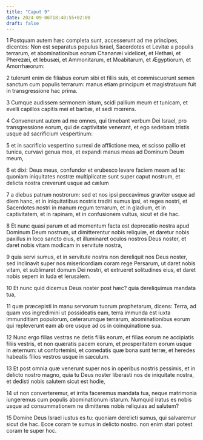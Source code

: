 ```yaml
---
title: "Caput 9"
date: 2024-09-06T18:40:55+02:00
draft: false
---
```




1 Postquam autem hæc completa sunt, accesserunt ad me principes, dicentes: Non est separatus populus Israel, Sacerdotes et Levitæ a populis terrarum, et abominationibus eorum Chananæi videlicet, et Hethæi, et Pherezæi, et Iebusæi, et Ammonitarum, et Moabitarum, et Ægyptiorum, et Amorrhæorum:

2 tulerunt enim de filiabus eorum sibi et filiis suis, et commiscuerunt semen sanctum cum populis terrarum: manus etiam principum et magistratuum fuit in transgressione hac prima.

3 Cumque audissem sermonem istum, scidi pallium meum et tunicam, et evelli capillos capitis mei et barbæ, et sedi mœrens.

4 Convenerunt autem ad me omnes, qui timebant verbum Dei Israel, pro transgressione eorum, qui de captivitate venerant, et ego sedebam tristis usque ad sacrificium vespertinum:

5 et in sacrificio vespertino surrexi de afflictione mea, et scisso pallio et tunica, curvavi genua mea, et expandi manus meas ad Dominum Deum meum,

6 et dixi: Deus meus, confundor et erubesco levare faciem meam ad te: quoniam iniquitates nostræ multiplicatæ sunt super caput nostrum, et delicta nostra creverunt usque ad cælum

7 a diebus patrum nostrorum: sed et nos ipsi peccavimus graviter usque ad diem hanc, et in iniquitatibus nostris traditi sumus ipsi, et reges nostri, et Sacerdotes nostri in manum regum terrarum, et in gladium, et in captivitatem, et in rapinam, et in confusionem vultus, sicut et die hac.

8 Et nunc quasi parum et ad momentum facta est deprecatio nostra apud Dominum Deum nostrum, ut dimitterentur nobis reliquiæ, et daretur nobis paxillus in loco sancto eius, et illuminaret oculos nostros Deus noster, et daret nobis vitam modicam in servitute nostra,

9 quia servi sumus, et in servitute nostra non dereliquit nos Deus noster, sed inclinavit super nos misericordiam coram rege Persarum, ut daret nobis vitam, et sublimaret domum Dei nostri, et extrueret solitudines eius, et daret nobis sepem in Iuda et Ierusalem.

10 Et nunc quid dicemus Deus noster post hæc? quia dereliquimus mandata tua,

11 quæ præcepisti in manu servorum tuorum prophetarum, dicens: Terra, ad quam vos ingredimini ut possideatis eam, terra immunda est iuxta immunditiam populorum, ceterarumque terrarum, abominationibus eorum qui repleverunt eam ab ore usque ad os in coinquinatione sua.

12 Nunc ergo filias vestras ne detis filiis eorum, et filias eorum ne accipiatis filiis vestris, et non quæratis pacem eorum, et prosperitatem eorum usque in æternum: ut confortemini, et comedatis quæ bona sunt terræ, et heredes habeatis filios vestros usque in sæculum.

13 Et post omnia quæ venerunt super nos in operibus nostris pessimis, et in delicto nostro magno, quia tu Deus noster liberasti nos de iniquitate nostra, et dedisti nobis salutem sicut est hodie,

14 ut non converteremur, et irrita faceremus mandata tua, neque matrimonia iungeremus cum populis abominationum istarum. Numquid iratus es nobis usque ad consummationem ne dimitteres nobis reliquias ad salutem?

15 Domine Deus Israel iustus es tu: quoniam derelicti sumus, qui salvaremur sicut die hac. Ecce coram te sumus in delicto nostro. non enim stari potest coram te super hoc.

